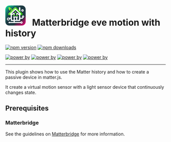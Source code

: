 # <img src="https://github.com/Luligu/matterbridge/blob/main/frontend/public/matterbridge%2064x64.png" alt="Matterbridge Logo" width="64px" height="64px">&nbsp;&nbsp;&nbsp;Matterbridge eve motion with history

[![npm version](https://img.shields.io/npm/v/matterbridge-eve-motion.svg)](https://www.npmjs.com/package/matterbridge-eve-motion)
[![npm downloads](https://img.shields.io/npm/dt/matterbridge-eve-motion.svg)](https://www.npmjs.com/package/matterbridge-eve-motion)

[![power by](https://img.shields.io/badge/powered%20by-matterbridge-blue)](https://www.npmjs.com/package/matterbridge)
[![power by](https://img.shields.io/badge/powered%20by-matter--history-blue)](https://www.npmjs.com/package/matter-history)
[![power by](https://img.shields.io/badge/powered%20by-node--ansi--logger-blue)](https://www.npmjs.com/package/node-ansi-logger)
[![power by](https://img.shields.io/badge/powered%20by-node--persist--manager-blue)](https://www.npmjs.com/package/node-persist-manager)

---

This plugin shows how to use the Matter history and how to create a passive device in matter.js.

It create a virtual motion sensor with a light sensor device that continuously changes state.

## Prerequisites

### Matterbridge

See the guidelines on [Matterbridge](https://github.com/Luligu/matterbridge/blob/main/README.md) for more information.
